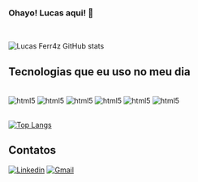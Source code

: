 ### Ohayo! Lucas aqui! 👋
<br/>

![Lucas Ferr4z GitHub stats](https://github-readme-stats.vercel.app/api?username=LucasFerr4z&show_icons=true&theme=chartreuse-dark)

## Tecnologias que eu uso no meu dia

<div style="display: inline_block"><br/>
    <img align="center" alt="html5" src="https://img.shields.io/badge/HTML5-E34F26?style=for-the-badge&logo=html5&logoColor=white" />
    <img align="center" alt="html5" src="https://img.shields.io/badge/CSS3-1572B6?style=for-the-badge&logo=css3&logoColor=white" />
    <img align="center" alt="html5" src="https://img.shields.io/badge/JavaScript-F7DF1E?style=for-the-badge&logo=javascript&logoColor=black" />
    <img align="center" alt="html5" src="https://img.shields.io/badge/Node.js-43853D?style=for-the-badge&logo=node.js&logoColor=white" />
    <img align="center" alt="html5" src="https://img.shields.io/badge/Java-ED8B00?style=for-the-badge&logo=java&logoColor=white" />
    <img align="center" alt="html5" src="https://img.shields.io/badge/PHP-777BB4?style=for-the-badge&logo=php&logoColor=white" />

</div><br/>


[![Top Langs](https://github-readme-stats.vercel.app/api/top-langs/?username=warleyserafim&layout=compact)](https://github.com/LucasFerr4z/hii)

## Contatos

[![Linkedin](https://img.shields.io/badge/LinkedIn-0077B5?style=for-the-badge&logo=linkedin&logoColor=white)](https://www.linkedin.com/in/lucas-ferraz-07021130b/)
[![Gmail](https://img.shields.io/badge/Gmail-D14836?style=for-the-badge&logo=gmail&logoColor=white)](mailto:contato.lucasferrazsilva@gmail.com)
